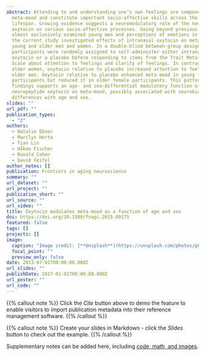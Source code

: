 ```yaml
---
abstract: Attending to and understanding one’s own feelings are components of
  meta-mood and constitute important socio-affective skills across the entire
  lifespan. Growing evidence suggests a neuromodulatory role of the neuropeptide
  oxytocin on various socio-affective processes. Going beyond previous work that
  almost exclusively examined young men and perceptions of emotions in others,
  the current study investigated effects of intranasal oxytocin on meta-mood in
  young and older men and women. In a double-blind between-group design,
  participants were randomly assigned to self-administer either intranasal
  oxytocin or a placebo before responding to items from the Trait Meta-Mood
  Scale about attention to feelings and clarity of feelings. In contrast to
  older women, oxytocin relative to placebo increased attention to feelings in
  older men. Oxytocin relative to placebo enhanced meta-mood in young female
  participants but reduced it in older female participants. This pattern of
  findings supports an age- and sex-differential modulatory function of the
  neuropeptide oxytocin on meta-mood, possibly associated with neurobiological
  differences with age and sex.
slides: ""
url_pdf: ""
publication_types:
  - "2"
authors:
  - Natalie Ebner
  - Marilyn Horta
  - Tian Lin
  - Håkan Fischer
  - Ronald Cohen
  - David Feifel
author_notes: []
publication: Frontiers in aging neuroscience
summary: ""
url_dataset: ""
url_project: ""
publication_short: ""
url_source: ""
url_video: ""
title: Oxytocin modulates meta-mood as a function of age and sex
doi: https://doi.org/10.3389/fnagi.2015.00175
featured: false
tags: []
projects: []
image:
  caption: "Image credit: [**Unsplash**](https://unsplash.com/photos/pLCdAaMFLTE)"
  focal_point: ""
  preview_only: false
date: 2013-07-01T00:00:00.000Z
url_slides: ""
publishDate: 2017-01-01T00:00:00.000Z
url_poster: ""
url_code: ""
---
```


{{% callout note %}}
Click the *Cite* button above to demo the feature to enable visitors to import publication metadata into their reference management software.
{{% /callout %}}

{{% callout note %}}
Create your slides in Markdown - click the *Slides* button to check out the example.
{{% /callout %}}

Supplementary notes can be added here, including [code, math, and images](https://wowchemy.com/docs/writing-markdown-latex/).
